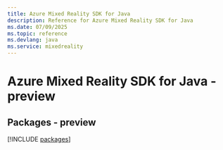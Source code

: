 ```yaml
---
title: Azure Mixed Reality SDK for Java
description: Reference for Azure Mixed Reality SDK for Java
ms.date: 07/09/2025
ms.topic: reference
ms.devlang: java
ms.service: mixedreality
---
```

# Azure Mixed Reality SDK for Java - preview
## Packages - preview
[!INCLUDE [packages](mixed-reality-index.md)]